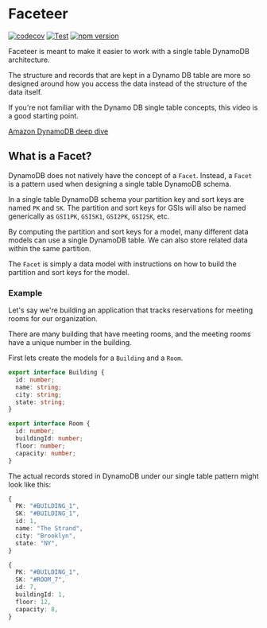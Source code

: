 # Faceteer

[![codecov](https://codecov.io/gh/faceteer/facet/branch/main/graph/badge.svg?token=ORKKZWL5N6)](https://codecov.io/gh/faceteer/facet)
[![Test](https://github.com/faceteer/facet/actions/workflows/test.yml/badge.svg)](https://github.com/faceteer/facet/actions/workflows/test.yml)
[![npm version](https://img.shields.io/npm/v/@faceteer/facet)](https://www.npmjs.com/package/@faceteer/facet)

Faceteer is meant to make it easier to work with a single table DynamoDB architecture.

The structure and records that are kept in a Dynamo DB table are more so designed around how you access the data instead of the structure of the data itself.

If you're not familiar with the Dynamo DB single table concepts, this video is a good starting point.

[Amazon DynamoDB deep dive](https://www.youtube.com/watch?v=6yqfmXiZTlM)

## What is a Facet?

DynamoDB does not natively have the concept of a `Facet`. Instead, a `Facet` is a pattern used when designing a single table DynamoDB schema.

In a single table DynamoDB schema your partition key and sort keys are named `PK` and `SK`. The partition and sort keys for GSIs will also be named generically as `GSI1PK`, `GSISK1`, `GSI2PK`, `GSI2SK`, etc.

By computing the partition and sort keys for a model, many different data models can use a single DynamoDB table. We can also store related data within the same partition.

The `Facet` is simply a data model with instructions on how to build the partition and sort keys for the model.

### Example

Let's say we're building an application that tracks reservations for meeting rooms for our organization.

There are many building that have meeting rooms, and the meeting rooms have a unique number in the building.

First lets create the models for a `Building` and a `Room`.

```ts
export interface Building {
  id: number;
  name: string;
  city: string;
  state: string;
}

export interface Room {
  id: number;
  buildingId: number;
  floor: number;
  capacity: number;
}
```

The actual records stored in DynamoDB under our single table pattern might look like this:

```ts
{
  PK: "#BUILDING_1",
  SK: "#BUILDING_1",
  id: 1,
  name: "The Strand",
  city: "Brooklyn",
  state: "NY",
}

{
  PK: "#BUILDING_1",
  SK: "#ROOM_7",
  id: 7,
  buildingId: 1,
  floor: 12,
  capacity: 8,
}
```
